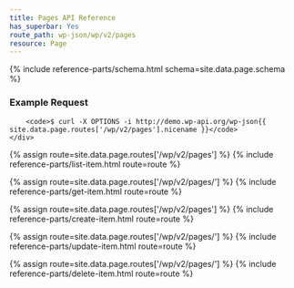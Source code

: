 ```yaml
---
title: Pages API Reference
has_superbar: Yes
route_path: wp-json/wp/v2/pages
resource: Page
---
```


<section class="route">
	<div class="primary">
		{% include reference-parts/schema.html schema=site.data.page.schema %}
	</div>
	<div class="secondary">
		<h3>Example Request</h3>

		<code>$ curl -X OPTIONS -i http://demo.wp-api.org/wp-json{{ site.data.page.routes['/wp/v2/pages'].nicename }}</code>
	</div>
</section>

{% assign route=site.data.page.routes['/wp/v2/pages'] %}
{% include reference-parts/list-item.html route=route %}

{% assign route=site.data.page.routes['/wp/v2/pages/<id>'] %}
{% include reference-parts/get-item.html route=route %}

{% assign route=site.data.page.routes['/wp/v2/pages'] %}
{% include reference-parts/create-item.html route=route %}

{% assign route=site.data.page.routes['/wp/v2/pages/<id>'] %}
{% include reference-parts/update-item.html route=route %}

{% assign route=site.data.page.routes['/wp/v2/pages/<id>'] %}
{% include reference-parts/delete-item.html route=route %}
